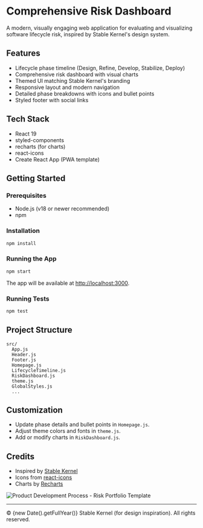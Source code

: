# Comprehensive Risk Dashboard

A modern, visually engaging web application for evaluating and visualizing software lifecycle risk, inspired by Stable Kernel's design system.

## Features
- Lifecycle phase timeline (Design, Refine, Develop, Stabilize, Deploy)
- Comprehensive risk dashboard with visual charts
- Themed UI matching Stable Kernel's branding
- Responsive layout and modern navigation
- Detailed phase breakdowns with icons and bullet points
- Styled footer with social links

## Tech Stack
- React 19
- styled-components
- recharts (for charts)
- react-icons
- Create React App (PWA template)

## Getting Started

### Prerequisites
- Node.js (v18 or newer recommended)
- npm

### Installation
```bash
npm install
```

### Running the App
```bash
npm start
```
The app will be available at [http://localhost:3000](http://localhost:3000).

### Running Tests
```bash
npm test
```

## Project Structure
```
src/
  App.js
  Header.js
  Footer.js
  Homepage.js
  LifecycleTimeline.js
  RiskDashboard.js
  theme.js
  GlobalStyles.js
  ...
```

## Customization
- Update phase details and bullet points in `Homepage.js`.
- Adjust theme colors and fonts in `theme.js`.
- Add or modify charts in `RiskDashboard.js`.

## Credits
- Inspired by [Stable Kernel](https://stablekernel.com/)
- Icons from [react-icons](https://react-icons.github.io/react-icons/)
- Charts by [Recharts](https://recharts.org/)

![Product Development Process - Risk Portfolio Template](https://github.com/user-attachments/assets/48ad6cf3-a33e-4808-a7f6-25e98a82866d)

---




© {new Date().getFullYear()} Stable Kernel (for design inspiration). All rights reserved. 
